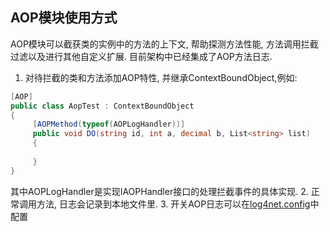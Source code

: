 ## AOP模块使用方式
AOP模块可以截获类的实例中的方法的上下文, 帮助探测方法性能, 方法调用拦截过滤以及进行其他自定义扩展. 目前架构中已经集成了AOP方法日志.
1. 对待拦截的类和方法添加AOP特性, 并继承ContextBoundObject,例如:
```C#
[AOP]
public class AopTest : ContextBoundObject
{
     [AOPMethod(typeof(AOPLogHandler))]
     public void DO(string id, int a, decimal b, List<string> list)
     { 
      
     }
}
```
其中AOPLogHandler是实现IAOPHandler接口的处理拦截事件的具体实现.
2. 正常调用方法, 日志会记录到本地文件里.
3. 开关AOP日志可以在[log4net.config](../configintro/log4netpei_log4net_config.md)中配置

